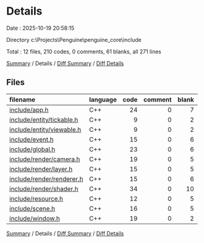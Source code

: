 # Details

Date : 2025-10-19 20:58:15

Directory c:\\Projects\\Penguine\\penguine_core\\include

Total : 12 files,  210 codes, 0 comments, 61 blanks, all 271 lines

[Summary](results.md) / Details / [Diff Summary](diff.md) / [Diff Details](diff-details.md)

## Files
| filename | language | code | comment | blank | total |
| :--- | :--- | ---: | ---: | ---: | ---: |
| [include/app.h](/include/app.h) | C++ | 24 | 0 | 7 | 31 |
| [include/entity/tickable.h](/include/entity/tickable.h) | C++ | 9 | 0 | 2 | 11 |
| [include/entity/viewable.h](/include/entity/viewable.h) | C++ | 9 | 0 | 2 | 11 |
| [include/event.h](/include/event.h) | C++ | 15 | 0 | 6 | 21 |
| [include/global.h](/include/global.h) | C++ | 23 | 0 | 6 | 29 |
| [include/render/camera.h](/include/render/camera.h) | C++ | 19 | 0 | 5 | 24 |
| [include/render/layer.h](/include/render/layer.h) | C++ | 15 | 0 | 5 | 20 |
| [include/render/renderer.h](/include/render/renderer.h) | C++ | 15 | 0 | 6 | 21 |
| [include/render/shader.h](/include/render/shader.h) | C++ | 34 | 0 | 10 | 44 |
| [include/resource.h](/include/resource.h) | C++ | 12 | 0 | 5 | 17 |
| [include/scene.h](/include/scene.h) | C++ | 16 | 0 | 5 | 21 |
| [include/window.h](/include/window.h) | C++ | 19 | 0 | 2 | 21 |

[Summary](results.md) / Details / [Diff Summary](diff.md) / [Diff Details](diff-details.md)